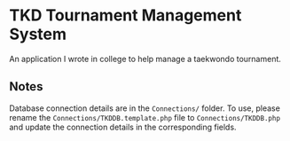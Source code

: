 TKD Tournament Management System
===================================

An application I wrote in college to help manage a taekwondo tournament.

Notes
------
Database connection details are in the ```Connections/``` folder. To use,
please rename the ```Connections/TKDDB.template.php``` file to
```Connections/TKDDB.php``` and update the connection details in the
corresponding fields.
